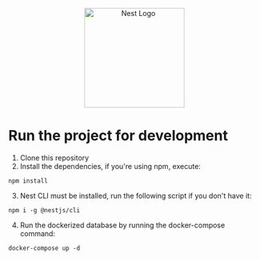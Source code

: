 <p align="center">
  <a href="http://nestjs.com/" target="blank"><img src="https://nestjs.com/img/logo-small.svg" width="200" alt="Nest Logo" /></a>
</p>

# Run the project for development

1. Clone this repository
2. Install the dependencies, if you're using npm, execute:
```
npm install
```
3. Nest CLI must be installed, run the following script if you don't have it:
```
npm i -g @nestjs/cli
```
4. Run the dockerized database by running the docker-compose command:
```
docker-compose up -d
```
